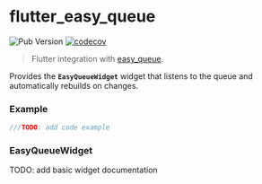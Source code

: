 # flutter_easy_queue


![Pub Version](https://img.shields.io/pub/v/flutter_easy_queue?label=flutter_easy_queue)
[![codecov](https://codecov.io/gh/sharpsan/easy_queue_library/graph/badge.svg?token=2YLWI5OLQ3)](https://codecov.io/gh/sharpsan/easy_queue_library)

> Flutter integration with [easy_queue](https://pub.dev/packages/easy_queue).

Provides the **`EasyQueueWidget`** widget that listens to the queue and automatically
rebuilds on changes.

### Example

```dart
///TODO: add code example
```

### EasyQueueWidget

TODO: add basic widget documentation
